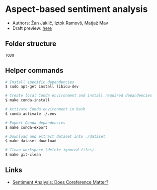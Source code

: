 # Aspect-based sentiment analysis
- Authors: Žan Jaklič, Iztok Ramovš, Matjaž Mav
- Draft preview: [here](https://www.overleaf.com/read/qrxfxxwggtpj)

## Folder structure
```
TODO
```

## Helper commands
```bash
# Install specific dependencies
$ sudo apt-get install libicu-dev

# Create local Conda environment and install required depandencies
$ make conda-install

# Activate Conda environment in bash
$ conda activate ./.env 

# Export Conda depandencies
$ make conda-export

# Download and extract dataset into ./dataset
$ make dataset-download

# Clean workspace (delete ignored files)
$ make git-clean
```

## Links
- [Sentiment Analysis: Does Coreference Matter?](https://pdfs.semanticscholar.org/041e/0a842a9d039c14f03ff21dafa82cca202f50.pdf)
